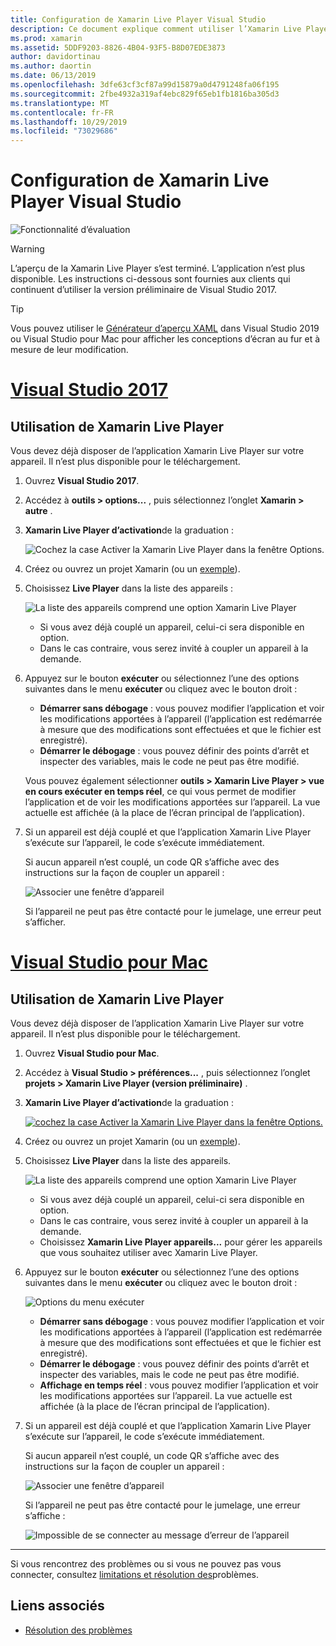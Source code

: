 ```yaml
---
title: Configuration de Xamarin Live Player Visual Studio
description: Ce document explique comment utiliser l’Xamarin Live Player pour apporter des modifications dynamiques à une application en cours d’exécution.
ms.prod: xamarin
ms.assetid: 5DDF9203-8826-4B04-93F5-B8D07EDE3873
author: davidortinau
ms.author: daortin
ms.date: 06/13/2019
ms.openlocfilehash: 3dfe63cf3cf87a99d15879a0d4791248fa06f195
ms.sourcegitcommit: 2fbe4932a319af4ebc829f65eb1fb1816ba305d3
ms.translationtype: MT
ms.contentlocale: fr-FR
ms.lasthandoff: 10/29/2019
ms.locfileid: "73029686"
---
```

# <a name="xamarin-live-player-visual-studio-configuration"></a>Configuration de Xamarin Live Player Visual Studio

![Fonctionnalité d’évaluation](~/media/shared/preview.png)

> [!WARNING]
> L’aperçu de la Xamarin Live Player s’est terminé. L’application n’est plus disponible. Les instructions ci-dessous sont fournies aux clients qui continuent d’utiliser la version préliminaire de Visual Studio 2017.

> [!TIP]
> Vous pouvez utiliser le [Générateur d’aperçu XAML](~/xamarin-forms/xaml/xaml-previewer/index.md) dans Visual Studio 2019 ou Visual Studio pour Mac pour afficher les conceptions d’écran au fur et à mesure de leur modification.

# <a name="visual-studio-2017tabwindows"></a>[Visual Studio 2017](#tab/windows)

## <a name="using-xamarin-live-player"></a>Utilisation de Xamarin Live Player

Vous devez déjà disposer de l’application Xamarin Live Player sur votre appareil. Il n’est plus disponible pour le téléchargement.

1. Ouvrez **Visual Studio 2017**.
2. Accédez à **outils > options...** , puis sélectionnez l’onglet **Xamarin > autre** .
3. **Xamarin Live Player d’activation**de la graduation :

    ![Cochez la case Activer la Xamarin Live Player dans la fenêtre Options.](install-images/vs2017-options.png)

4. Créez ou ouvrez un projet Xamarin (ou un [exemple](~/tools/live-player/samples.md)).
5. Choisissez **Live Player** dans la liste des appareils :

    ![La liste des appareils comprend une option Xamarin Live Player](install-images/devices-empty-windows.png)

    - Si vous avez déjà couplé un appareil, celui-ci sera disponible en option.
    - Dans le cas contraire, vous serez invité à coupler un appareil à la demande.

6. Appuyez sur le bouton **exécuter** ou sélectionnez l’une des options suivantes dans le menu **exécuter** ou cliquez avec le bouton droit :

    - **Démarrer sans débogage** : vous pouvez modifier l’application et voir les modifications apportées à l’appareil (l’application est redémarrée à mesure que des modifications sont effectuées et que le fichier est enregistré).
    - **Démarrer le débogage** : vous pouvez définir des points d’arrêt et inspecter des variables, mais le code ne peut pas être modifié.

    Vous pouvez également sélectionner **outils > Xamarin Live Player > vue en cours exécuter en temps réel**, ce qui vous permet de modifier l’application et de voir les modifications apportées sur l’appareil. La vue actuelle est affichée (à la place de l’écran principal de l’application).

7. Si un appareil est déjà couplé et que l’application Xamarin Live Player s’exécute sur l’appareil, le code s’exécute immédiatement.

    Si aucun appareil n’est couplé, un code QR s’affiche avec des instructions sur la façon de coupler un appareil :

    ![Associer une fenêtre d’appareil](install-images/manage-empty-windows.png)

    Si l’appareil ne peut pas être contacté pour le jumelage, une erreur peut s’afficher.

# <a name="visual-studio-for-mactabmacos"></a>[Visual Studio pour Mac](#tab/macos)

## <a name="using-xamarin-live-player"></a>Utilisation de Xamarin Live Player

Vous devez déjà disposer de l’application Xamarin Live Player sur votre appareil. Il n’est plus disponible pour le téléchargement.

1. Ouvrez **Visual Studio pour Mac**.
2. Accédez à **Visual Studio > préférences...** , puis sélectionnez l’onglet **projets > Xamarin Live Player (version préliminaire)** .
3. **Xamarin Live Player d’activation**de la graduation :

    [![cochez la case Activer la Xamarin Live Player dans la fenêtre Options.](install-images/vsmac-options-sml.png)](install-images/vsmac-options.png#lightbox)

4. Créez ou ouvrez un projet Xamarin (ou un [exemple](~/tools/live-player/samples.md)).
5. Choisissez **Live Player** dans la liste des appareils.

    ![La liste des appareils comprend une option Xamarin Live Player](install-images/devices.png)

    - Si vous avez déjà couplé un appareil, celui-ci sera disponible en option.
    - Dans le cas contraire, vous serez invité à coupler un appareil à la demande.
    - Choisissez **Xamarin Live Player appareils...** pour gérer les appareils que vous souhaitez utiliser avec Xamarin Live Player.

6. Appuyez sur le bouton **exécuter** ou sélectionnez l’une des options suivantes dans le menu **exécuter** ou cliquez avec le bouton droit :

    ![Options du menu exécuter](install-images/run-menu.png)

    - **Démarrer sans débogage** : vous pouvez modifier l’application et voir les modifications apportées à l’appareil (l’application est redémarrée à mesure que des modifications sont effectuées et que le fichier est enregistré).
    - **Démarrer le débogage** : vous pouvez définir des points d’arrêt et inspecter des variables, mais le code ne peut pas être modifié.
    - **Affichage en temps réel** : vous pouvez modifier l’application et voir les modifications apportées sur l’appareil. La vue actuelle est affichée (à la place de l’écran principal de l’application).

7. Si un appareil est déjà couplé et que l’application Xamarin Live Player s’exécute sur l’appareil, le code s’exécute immédiatement.

    Si aucun appareil n’est couplé, un code QR s’affiche avec des instructions sur la façon de coupler un appareil :

    ![Associer une fenêtre d’appareil](install-images/manage-empty.png)

    Si l’appareil ne peut pas être contacté pour le jumelage, une erreur s’affiche :

    ![Impossible de se connecter au message d’erreur de l’appareil](install-images/error-cannot-connect.png)

-----

Si vous rencontrez des problèmes ou si vous ne pouvez pas vous connecter, consultez [limitations et résolution des](~/tools/live-player/troubleshooting.md)problèmes.

## <a name="related-links"></a>Liens associés

- [Résolution des problèmes](~/tools/live-player/troubleshooting.md)
